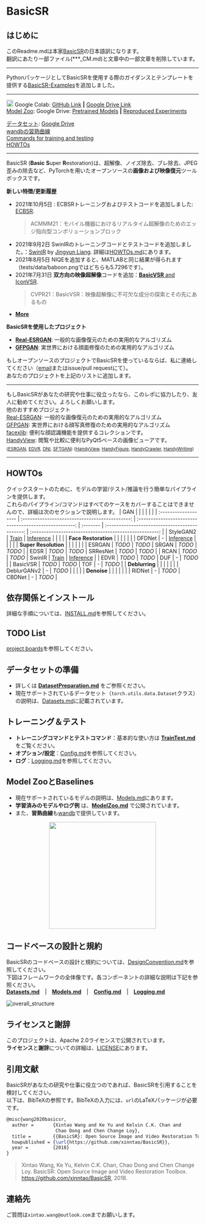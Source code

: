 # BasicSR
<!-- [English](README.md) **|** [简体中文](README_CN.md) &emsp; [GitHub](https://github.com/xinntao/BasicSR) **|** [Gitee码云](https://gitee.com/xinntao/BasicSR) -->
## はじめに
このReadme.mdは本家[BasicSR](https://github.com/XPixelGroup/BasicSR)の日本語訳になります。<br>
翻訳にあたり一部ファイル(***_CM.md)と文章中の一部文章を削除しています。

---
PythonパッケージとしてBasicSRを使用する際のガイダンスとテンプレートを提供する[BasicSR-Examples](https://github.com/xinntao/BasicSR-examples)を追加しました。

---

<a href="https://drive.google.com/drive/folders/1G_qcpvkT5ixmw5XoN6MupkOzcK1km625?usp=sharing"><img src="https://colab.research.google.com/assets/colab-badge.svg" height="18" alt="google colab logo"></a> Google Colab: [GitHub Link](colab) **|** [Google Drive Link](https://drive.google.com/drive/folders/1G_qcpvkT5ixmw5XoN6MupkOzcK1km625?usp=sharing) <br>
 [Model Zoo](docs/ModelZoo.md):  Google Drive: [Pretrained Models](https://drive.google.com/drive/folders/15DgDtfaLASQ3iAPJEVHQF49g9msexECG?usp=sharing) **|** [Reproduced Experiments](https://drive.google.com/drive/folders/1XN4WXKJ53KQ0Cu0Yv-uCt8DZWq6uufaP?usp=sharing)

 [データセット](docs/DatasetPreparation.md):  [Google Drive](https://drive.google.com/drive/folders/1gt5eT293esqY0yr1Anbm36EdnxWW_5oH?usp=sharing)<br>
 [wandbの習熟曲線](https://app.wandb.ai/xintao/basicsr) <br>
 [Commands for training and testing](docs/TrainTest.md) <br>
 [HOWTOs](#zap-howtos)

---

BasicSR (**Basic** **S**uper **R**estoration)は、超解像、ノイズ除去、ブレ除去、JPEG歪みの除去など、PyTorchを用いたオープンソースの**画像および映像復元**ツールボックスです。

**新しい特徴/更新履歴**
- 2021年10月5日 : ECBSRトレーニングおよびテストコードを追加しました: [ECBSR](https://github.com/xindongzhang/ECBSR).
  > ACMMM21：モバイル機器におけるリアルタイム超解像のためのエッジ指向型コンボリューションブロック
- 2021年9月2日 SwinIRのトレーニングコードとテストコードを追加しました。：[SwinIR](https://github.com/JingyunLiang/SwinIR) by [Jingyun Liang](https://github.com/JingyunLiang). 詳細は[HOWTOs.md](docs/HOWTOs.md#how-to-train-swinir-sr)にあります。
- 2021年8月5日 NIQEを追加すると、MATLABと同じ結果が得られます（tests/data/baboon.pngではどちらも5.7296です）。
- 2021年7月31日 **双方向の映像超解像**コードを追加：[**BasicVSR** and IconVSR](https://arxiv.org/abs/2012.02181).
  > CVPR21：BasicVSR：映像超解像に不可欠な成分の探索とその先にあるもの
- **[More](docs/history_updates.md)**

 **BasicSRを使用したプロジェクト**

- [**Real-ESRGAN**](https://github.com/xinntao/Real-ESRGAN): 一般的な画像復元のための実用的なアルゴリズム
- [**GFPGAN**](https://github.com/TencentARC/GFPGAN): 実世界における顔面修復のための実用的なアルゴリズム

もしオープンソースのプロジェクトでBasicSRを使っているならば、私に連絡してください（[email](#e-mail-contact)またはissue/pull requestにて）。<br>
あなたのプロジェクトを上記のリストに追加します。

---
もしBasicSRがあなたの研究や仕事に役立ったなら、このレポに協力したり、友人に勧めてください。よろしくお願いします。
<br>
他のおすすめプロジェクト
<br>
 [Real-ESRGAN](https://github.com/xinntao/Real-ESRGAN): 一般的な画像復元のための実用的なアルゴリズム<br>
 [GFPGAN](https://github.com/TencentARC/GFPGAN): 実世界における顔写真修復のための実用的なアルゴリズム<br>
 [facexlib](https://github.com/xinntao/facexlib): 便利な顔認識機能を提供するコレクションです。<br>
 [HandyView](https://github.com/xinntao/HandyView): 閲覧や比較に便利なPyQt5ベースの画像ビューアです。<br>
<sub>([ESRGAN](https://github.com/xinntao/ESRGAN), [EDVR](https://github.com/xinntao/EDVR), [DNI](https://github.com/xinntao/DNI), [SFTGAN](https://github.com/xinntao/SFTGAN))</sub>
<sub>([HandyView](https://github.com/xinntao/HandyView), [HandyFigure](https://github.com/xinntao/HandyFigure), [HandyCrawler](https://github.com/xinntao/HandyCrawler), [HandyWriting](https://github.com/xinntao/HandyWriting))</sub>

---

##  HOWTOs

クイックスタートのために、モデルの学習/テスト/推論を行う簡単なパイプラインを提供します。
<br>
これらのパイプライン/コマンドはすべてのケースをカバーすることはできませんので、詳細は次のセクションで説明します。
| GAN                  |                                                |                                                        |          |                                                |                                                        |
| :------------------- | :--------------------------------------------: | :----------------------------------------------------: | :------- | :--------------------------------------------: | :----------------------------------------------------: |
| StyleGAN2            | [Train](docs/HOWTOs.md#How-to-train-StyleGAN2) | [Inference](docs/HOWTOs.md#How-to-inference-StyleGAN2) |          |                                                |                                                        |
| **Face Restoration** |                                                |                                                        |          |                                                |                                                        |
| DFDNet               |                       -                        |  [Inference](docs/HOWTOs.md#How-to-inference-DFDNet)   |          |                                                |                                                        |
| **Super Resolution** |                                                |                                                        |          |                                                |                                                        |
| ESRGAN               |                     *TODO*                     |                         *TODO*                         | SRGAN    |                     *TODO*                     |                         *TODO*                         |
| EDSR                 |                     *TODO*                     |                         *TODO*                         | SRResNet |                     *TODO*                     |                         *TODO*                         |
| RCAN                 |                     *TODO*                     |                         *TODO*                         | SwinIR   | [Train](docs/HOWTOs.md#how-to-train-swinir-sr) | [Inference](docs/HOWTOs.md#how-to-inference-swinir-sr) |
| EDVR                 |                     *TODO*                     |                         *TODO*                         | DUF      |                       -                        |                         *TODO*                         |
| BasicVSR             |                     *TODO*                     |                         *TODO*                         | TOF      |                       -                        |                         *TODO*                         |
| **Deblurring**       |                                                |                                                        |          |                                                |                                                        |
| DeblurGANv2          |                       -                        |                         *TODO*                         |          |                                                |                                                        |
| **Denoise**          |                                                |                                                        |          |                                                |                                                        |
| RIDNet               |                       -                        |                         *TODO*                         | CBDNet   |                       -                        |                         *TODO*                         |

##  依存関係とインストール
詳細な手順については、[INSTALL.md](INSTALL.md)を参照してください。

##  TODO List
[project boards](https://github.com/xinntao/BasicSR/projects)を参照してください。

##  データセットの準備
- 詳しくは **[DatasetPreparation.md](docs/DatasetPreparation.md)** をご参照ください。
- 現在サポートされているデータセット（`torch.utils.data.Dataset`クラス）の説明は、[Datasets.md](docs/Datasets.md)に記載されています。

##  トレーニング＆テスト
- **トレーニングコマンドとテストコマンド**：基本的な使い方は **[TrainTest.md](docs/TrainTest.md)** をご覧ください。
- **オプション/設定**：[Config.md](docs/Config.md)を参照してください。
- **ログ**：[Logging.md](docs/Logging.md)を参照してください。

##  Model ZooとBaselines
- 現在サポートされているモデルの説明は、[Models.md](docs/Models.md)にあります。
- **学習済みのモデルやログ例** は、**[ModelZoo.md](docs/ModelZoo.md)** で公開されています。
- また、**習熟曲線**も[wandb](https://app.wandb.ai/xintao/basicsr)で提供しています。

<p align="center">
<a href="https://app.wandb.ai/xintao/basicsr" target="_blank">
   <img src="./assets/wandb.jpg" height="280">
</a></p>

## コードベースの設計と規約
BasicSRのコードベースの設計と規約については、[DesignConvention.md](docs/DesignConvention.md)を参照してください。<br>
下図はフレームワークの全体像です。各コンポーネントの詳細な説明は下記を参照ください。<br>
**[Datasets.md](docs/Datasets.md)**&emsp;|&emsp;**[Models.md](docs/Models.md)**&emsp;|&emsp;**[Config.md](docs/Config.md)**&emsp;|&emsp;**[Logging.md](docs/Logging.md)**

![overall_structure](./assets/overall_structure.png)

## ライセンスと謝辞
このプロジェクトは、Apache 2.0ライセンスで公開されています。<br>
**ライセンス**と**謝辞**についての詳細は、[LICENSE](LICENSE/README.md)にあります。

##  引用文献
BasicSRがあなたの研究や仕事に役立つのであれば、BasicSRを引用することを検討してください。<br>
以下は、BibTeXの参照です。BibTeXの入力には、`url`のLaTeXパッケージが必要です。

``` latex
@misc{wang2020basicsr,
  author =       {Xintao Wang and Ke Yu and Kelvin C.K. Chan and
                  Chao Dong and Chen Change Loy},
  title =        {{BasicSR}: Open Source Image and Video Restoration Toolbox},
  howpublished = {\url{https://github.com/xinntao/BasicSR}},
  year =         {2018}
}
```

> Xintao Wang, Ke Yu, Kelvin C.K. Chan, Chao Dong and Chen Change Loy. BasicSR: Open Source Image and Video Restoration Toolbox. <https://github.com/xinntao/BasicSR>, 2018.

## 連絡先
ご質問は`xintao.wang@outlook.com`までお願いします。